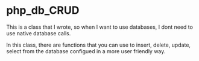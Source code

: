 php_db_CRUD
===========

This is a class that I wrote, so when I want to use databases, I dont need to use native database calls.

In this class, there are functions that you can use to insert, delete, update, select from the database configued in a more user friendly way.
